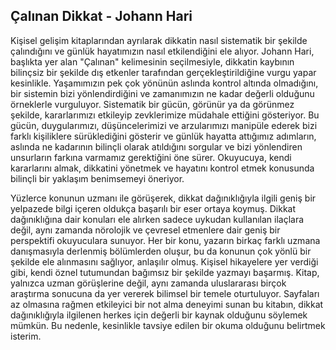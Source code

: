 ## Çalınan Dikkat - Johann Hari

Kişisel gelişim kitaplarından ayrılarak dikkatin nasıl sistematik bir şekilde çalındığını ve günlük hayatımızın nasıl etkilendiğini ele alıyor. Johann Hari, başlıkta yer alan "Çalınan" kelimesinin seçilmesiyle, dikkatin kaybının bilinçsiz bir şekilde dış etkenler tarafından gerçekleştirildiğine vurgu yapar kesinlikle. Yaşamımızın pek çok yönünün aslında kontrol altında olmadığını, bir sistemin bizi yönlendirdiğini ve zamanımızın ne kadar değerli olduğunu örneklerle vurguluyor. Sistematik bir gücün, görünür ya da görünmez şekilde, kararlarımızı etkileyip zevklerimize müdahale ettiğini gösteriyor. Bu gücün, duygularımızı, düşüncelerimizi ve arzularımızı manipüle ederek bizi farklı kişiliklere sürüklediğini gösterir ve günlük hayatta attığımız adımların, aslında ne kadarının bilinçli olarak atıldığını sorgular ve bizi yönlendiren unsurların farkına varmamız gerektiğini öne sürer. Okuyucuya, kendi kararlarını almak, dikkatini yönetmek ve hayatını kontrol etmek konusunda bilinçli bir yaklaşım benimsemeyi öneriyor.

Yüzlerce konunun uzmanı ile görüşerek, dikkat dağınıklığıyla ilgili geniş bir yelpazede bilgi içeren oldukça başarılı bir eser ortaya koymuş. Dikkat dağınıklığına dair konuları ele alırken sadece uykudan kullanılan ilaçlara değil, aynı zamanda nörolojik ve çevresel etmenlere dair geniş bir perspektifi okuyuculara sunuyor. Her bir konu, yazarın birkaç farklı uzmana danışmasıyla derlenmiş bölümlerden oluşur, bu da konunun çok yönlü bir şekilde ele alınmasını sağlıyor, anlaşılır olmuş. Kişisel hikayelere yer verdiği gibi, kendi öznel tutumundan bağımsız bir şekilde yazmayı başarmış. Kitap, yalnızca uzman görüşlerine değil, aynı zamanda uluslararası birçok araştırma sonucuna da yer vererek bilimsel bir temele oturtuluyor. Sayfaları az olmasına rağmen etkileyici bir not alma deneyimi sunan bu kitabın, dikkat dağınıklığıyla ilgilenen herkes için değerli bir kaynak olduğunu söylemek mümkün. Bu nedenle, kesinlikle tavsiye edilen bir okuma olduğunu belirtmek isterim.